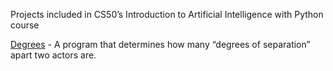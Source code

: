 Projects included in CS50’s Introduction to Artificial Intelligence with Python course


[Degrees](https://github.com/AdityaManojMenon/CS50-s-Intro-to-AI-with-Python/tree/main/Degrees) - A program that determines how many “degrees of separation” apart two actors are.
